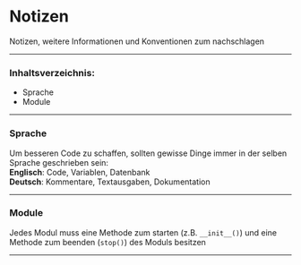 # Notizen
Notizen, weitere Informationen und Konventionen zum nachschlagen

---
### Inhaltsverzeichnis:
- Sprache
- Module

---
### Sprache
Um besseren Code zu schaffen, sollten gewisse Dinge immer in der selben Sprache geschrieben sein:\
**Englisch**: Code, Variablen, Datenbank\
**Deutsch**: Kommentare, Textausgaben, Dokumentation

---
### Module
Jedes Modul muss eine Methode zum starten (z.B. `__init__()`) und eine Methode zum beenden (`stop()`) des Moduls besitzen

---